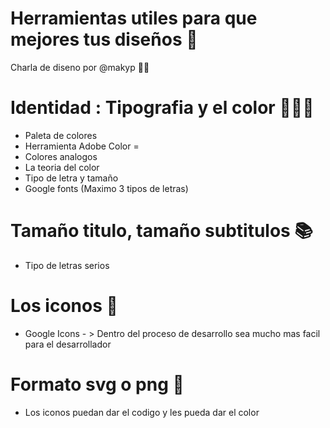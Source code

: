 # Herramientas utiles para que mejores tus diseños 🎨

Charla de diseno por @makyp 👩‍💻

# Identidad : Tipografia y el color 💜💚💙

* Paleta de colores
* Herramienta Adobe Color =
* Colores analogos
* La teoria del color 
* Tipo de letra y tamaño
* Google fonts (Maximo 3 tipos de letras)
# Tamaño titulo, tamaño subtitulos 📚

* Tipo de letras serios
# Los iconos 📲

* Google Icons - > Dentro del proceso de desarrollo sea mucho mas facil para el desarrollador

# Formato svg o png 📸
* Los iconos puedan dar el codigo y les pueda dar el color

